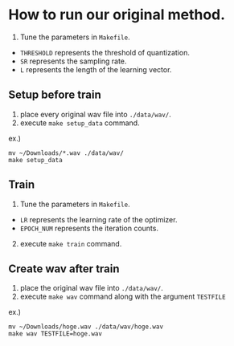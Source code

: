 # How to run our original method.
1. Tune the parameters in `Makefile`.
  - `THRESHOLD` represents the threshold of quantization.
  - `SR` represents the sampling rate.
  - `L` represents the length of the learning vector.
## Setup before train
1. place every original wav file into `./data/wav/`.
1. execute `make setup_data` command.

ex.)
```
mv ~/Downloads/*.wav ./data/wav/
make setup_data
```

## Train
1. Tune the parameters in `Makefile`.
  - `LR` represents the learning rate of the optimizer.
  - `EPOCH_NUM` represents the iteration counts.
2. execute `make train` command.

## Create wav after train
1. place the original wav file into `./data/wav/`.
1. execute `make wav` command along with the argument `TESTFILE`

ex.)
```
mv ~/Downloads/hoge.wav ./data/wav/hoge.wav
make wav TESTFILE=hoge.wav
```
